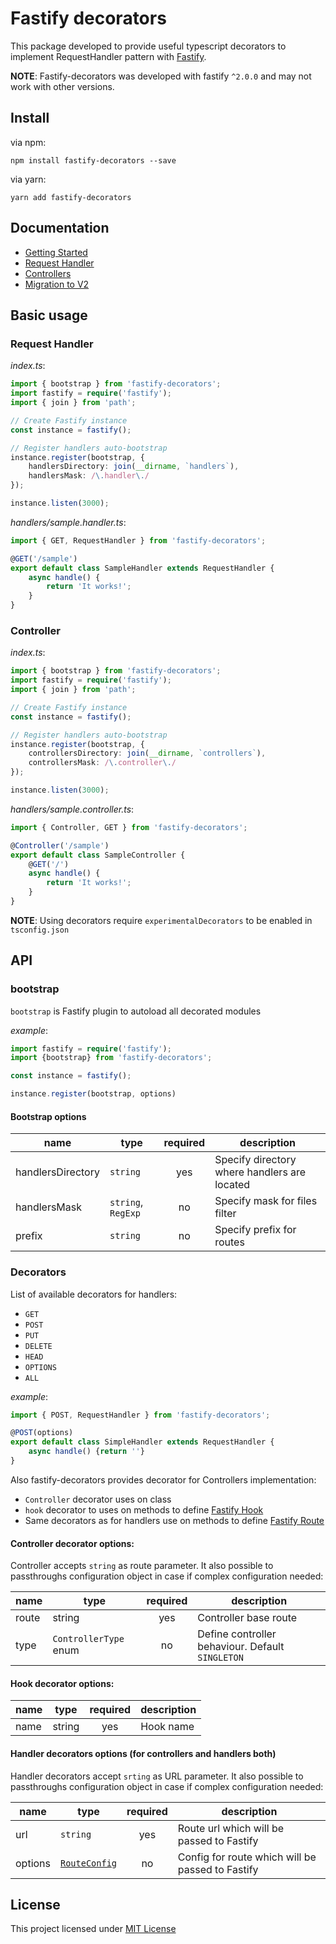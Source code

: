 # Fastify decorators

This package developed to provide useful typescript decorators to implement RequestHandler pattern with [Fastify].

**NOTE**: Fastify-decorators was developed with fastify `^2.0.0` and may not work with other versions.

## Install

via npm:
```
npm install fastify-decorators --save
```

via yarn:
```
yarn add fastify-decorators
```

## Documentation

- [Getting Started]
- [Request Handler]
- [Controllers]
- [Migration to V2]

## Basic usage

### Request Handler

*index.ts*:
```typescript
import { bootstrap } from 'fastify-decorators';
import fastify = require('fastify');
import { join } from 'path';

// Create Fastify instance
const instance = fastify();

// Register handlers auto-bootstrap
instance.register(bootstrap, {
    handlersDirectory: join(__dirname, `handlers`),
    handlersMask: /\.handler\./
});

instance.listen(3000);
```


*handlers/sample.handler.ts*:
```typescript
import { GET, RequestHandler } from 'fastify-decorators';

@GET('/sample')
export default class SampleHandler extends RequestHandler {
    async handle() {
        return 'It works!';
    }
}
```

### Controller

*index.ts*:
```typescript
import { bootstrap } from 'fastify-decorators';
import fastify = require('fastify');
import { join } from 'path';

// Create Fastify instance
const instance = fastify();

// Register handlers auto-bootstrap
instance.register(bootstrap, {
    controllersDirectory: join(__dirname, `controllers`),
    controllersMask: /\.controller\./
});

instance.listen(3000);
```


*handlers/sample.controller.ts*:
```typescript
import { Controller, GET } from 'fastify-decorators';

@Controller('/sample')
export default class SampleController {
    @GET('/')
    async handle() {
        return 'It works!';
    }
}
```

**NOTE**: Using decorators require `experimentalDecorators` to be enabled in `tsconfig.json`

## API

### bootstrap

`bootstrap` is Fastify plugin to autoload all decorated modules

*example*:
```typescript
import fastify = require('fastify');
import {bootstrap} from 'fastify-decorators';

const instance = fastify();

instance.register(bootstrap, options)
```

#### Bootstrap options

| name              | type               | required | description                                  |
|-------------------|--------------------|:--------:|----------------------------------------------|
| handlersDirectory | `string`           | yes      | Specify directory where handlers are located |
| handlersMask      | `string`, `RegExp` | no       | Specify mask for files filter                |
| prefix            | `string`           | no       | Specify prefix for routes                    |

### Decorators

List of available decorators for handlers:
- `GET`
- `POST`
- `PUT`
- `DELETE`
- `HEAD`
- `OPTIONS`
- `ALL`

*example*:
```typescript
import { POST, RequestHandler } from 'fastify-decorators';

@POST(options)
export default class SimpleHandler extends RequestHandler {
    async handle() {return ''}
}
```

Also fastify-decorators provides decorator for Controllers implementation:

- `Controller` decorator uses on class
- `hook` decorator to uses on methods to define [Fastify Hook]
- Same decorators as for handlers use on methods to define [Fastify Route]

#### Controller decorator options:
Controller accepts `string` as route parameter.
It also possible to passthroughs configuration object in case if complex configuration needed:

| name  | type                  | required | description                                      |
|-------|-----------------------|:--------:|--------------------------------------------------|
| route | string                | yes      | Controller base route                            |
| type  | `ControllerType` enum | no       | Define controller behaviour. Default `SINGLETON` |

#### Hook decorator options:
| name  | type   | required | description           |
|-------|--------|:--------:|-----------------------|
| name  | string | yes      | Hook name             |

#### Handler decorators options (for controllers and handlers both)
Handler decorators accept `srting` as URL parameter.
It also possible to passthroughs configuration object in case if complex configuration needed:

| name    | type            | required | description                                      |
|---------|-----------------|:--------:|--------------------------------------------------|
| url     | `string`        | yes      | Route url which will be passed to Fastify        |
| options | [`RouteConfig`] | no       | Config for route which will be passed to Fastify |

## License

This project licensed under [MIT License]

[Fastify]: https://npmjs.org/package/fastify
[MIT License]: https://github.com/L2jLiga/fastify-decorators/blob/master/LICENSE
[`RouteConfig`]: https://github.com/fastify/fastify/blob/master/docs/Routes.md
[Fastify Hook]: https://github.com/fastify/fastify/blob/master/docs/Hooks.md
[Fastify Route]: https://github.com/fastify/fastify/blob/master/docs/Routes.md

[Getting Started]: ./docs/Getting-Started.md
[Request Handler]: ./docs/Request-Handlers.md
[Controllers]: ./docs/Controllers.md
[Migration to V2]: ./docs/Migration-to-v2.md
